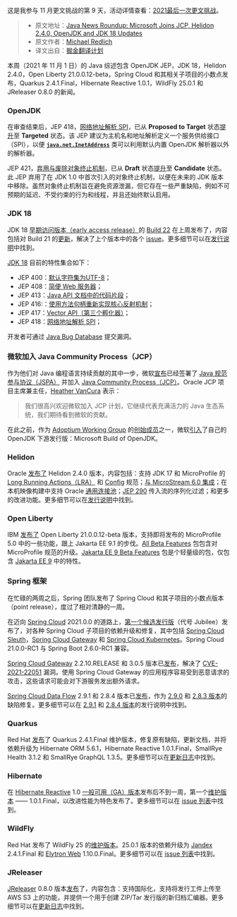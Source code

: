 这是我参与 11 月更文挑战的第 9 天，活动详情查看：[2021最后一次更文挑战](https://juejin.cn/post/7023643374569816095/ "https://juejin.cn/post/7023643374569816095/")。

> - 原文地址：[Java News Roundup: Microsoft Joins JCP, Helidon 2.4.0, OpenJDK and JDK 18 Updates](https://www.infoq.com/news/2021/11/java-news-roundup-nov01-2021/)
> - 原文作者：[Michael Redlich](https://www.infoq.cn/profile/416A67CDBAA4DC/publish)
> - 译文出自：[掘金翻译计划](https://juejin.cn/translate)

本周（2021 年 11 月 1 日）的 Java 综述包含 OpenJDK JEP，JDK 18，Helidon 2.4.0，Open Liberty 21.0.0.12-beta，Spring Cloud 和其相关子项目的小数点发布，Quarkus 2.4.1.Final，Hibernate Reactive 1.0.1，WildFly 25.0.1 和 JReleaser 0.8.0 的新闻。

### OpenJDK

在审查结束后，JEP 418，[网络地址解析 SPI](https://openjdk.java.net/jeps/418)，已从 **Proposed to Target** 状态[提升](https://mail.openjdk.java.net/pipermail/jdk-dev/2021-November/006239.html)至 **Targeted** 状态。该 JEP 建议为主机名和地址解析定义一个服务供给接口（SPI），以便 **[`java.net.InetAddress`](https://docs.oracle.com/en/java/javase/16/docs/api/java.base/java/net/InetAddress.html)** 类可以利用默认内置 OpenJDK 解析器以外的解析器。

JEP 421，[弃用与废除对象终止机制](https://openjdk.java.net/jeps/421)，已从 **Draft** 状态[提升](https://mail.openjdk.java.net/pipermail/jdk-dev/2021-November/006200.html)至 **Candidate** 状态。此 JEP 弃用了在 JDK 1.0 中首次引入的对象终止机制，以便在未来的 JDK 版本中移除。虽然对象终止机制旨在避免资源泄漏，但它存在一些严重缺陷，例如不可预期的延迟、不受约束的行为和线程，并且还始终默认启用。

### JDK 18

JDK 18 [早期访问版本（early access release）](https://jdk.java.net/18/)的 [Build 22](https://github.com/openjdk/jdk/releases/tag/jdk-18%2B22) 在上周发布了，内容包括对 Build 21 的[更新](https://github.com/openjdk/jdk/compare/jdk-18%2B21...jdk-18%2B22)，解决了上个版本中的各个 [issue](https://bugs.openjdk.java.net/browse/JDK-8273704?jql=project%20%3D%20JDK%20AND%20fixversion%20%3D%2018%20and%20%22resolved%20in%20build%22%20%3D%20b22%20order%20by%20component%2C%20subcomponent)。更多细节可以在[发行说明](https://jdk.java.net/18/release-notes)中找到。

[JDK 18](https://openjdk.java.net/projects/jdk/18/) 目前的特性集合如下：

-   JEP 400：[默认字符集为UTF-8](https://openjdk.java.net/jeps/400)；
-   JEP 408：[简便 Web 服务器](https://openjdk.java.net/jeps/408)；
-   JEP 413：[Java API 文档中的代码片段](https://openjdk.java.net/jeps/413)；
-   JEP 416:：[使用方法句柄重新实现核心反射机制](https://openjdk.java.net/jeps/416)；
-   JEP 417：[Vector API（第三个孵化器）](https://openjdk.java.net/jeps/417)；
-   JEP 418：[网络地址解析 SPI](https://openjdk.java.net/jeps/418)；

开发者可通过 [Java Bug Database](https://bugreport.java.com/bugreport/) 提交漏洞。

### 微软加入  Java Community Process（JCP）

作为他们对 Java 编程语言持续贡献的其中一步，微软[宣布](https://devblogs.microsoft.com/java/microsoft-deepens-its-investments-in-java/)已经签署了 [Java 规范参与协议（JSPA）](https://jcp.org/aboutJava/communityprocess/JSPA2.pdf) 并加入 [Java Community Process（JCP）](https://www.jcp.org/en/home/index)。Oracle JCP 项目主席兼主任，[Heather VanCura](https://www.linkedin.com/in/heather-vancura-400395/) 表示：

> 我们很高兴欢迎微软加入 JCP 计划，它继续代表充满活力的 Java 生态系统，我们期待看到微软的贡献。

在此之前，作为 [Adoptium Working Group](https://www.eclipse.org/org/workinggroups/adoptium-charter.php) 的[创始成员](https://www.infoq.com/news/2021/03/eclipse-adoptium-established/)之一，微软[引入](https://www.infoq.com/news/2021/04/microsoft-build-of-openjdk/)了自己的 OpenJDK 下游发行版：Microsoft Build of OpenJDK。

### Helidon

Oracle [发布了](https://medium.com/helidon/helidon-2-4-0-released-18370c0ebc5e) Helidon 2.4.0 版本，内容包括：支持 JDK 17 和 MicroProfile 的 [Long Running Actions（LRA）](https://github.com/eclipse/microprofile-lra/blob/master/README.adoc) 和 [Config](https://github.com/eclipse/microprofile-config/blob/master/README.adoc) 规范；[与 MicroStream 6.0 集成](https://microstream.one/resources/blog/article/microstream-is-now-part-of-helidon/)；在本机映像构建中支持 Oracle [通用连接池](https://www.oracle.com/database/technologies/universal-connection-pool-faq.html#ucp)；[JEP 290](https://openjdk.java.net/jeps/290) 传入流的序列化过滤；和更多的改进功能。更多细节可以在[发行说明](https://github.com/oracle/helidon/releases/tag/2.4.0)中找到。

### Open Liberty

IBM [发布了](https://openliberty.io/blog/2021/11/02/microprofile-jakarta-210012-beta.html) Open Liberty 21.0.0.12-beta 版本，支持即将发布的 MicroProfile 5.0 中的一些功能，跟上 Jakarta EE 9.1 的步伐。[All Beta Features](https://openliberty.io/blog/2021/11/02/microprofile-jakarta-210012-beta.html#allbeta) 包包含对 MicroProfile 规范的升级。[Jakarta EE 9 Beta Features](https://openliberty.io/blog/2021/11/02/microprofile-jakarta-210012-beta.html#jakarta) 包是个轻量级的包，仅包含 [Jakarta EE 9](https://jakarta.ee/) 中的特性。

### Spring 框架

在忙碌的两周之后，Spring 团队发布了 Spring Cloud 和其子项目的小数点版本（point release），度过了相对清静的一周。

在迈向 [Spring Cloud](https://spring.io/projects/spring-cloud) 2021.0.0 的道路上，[第一个候选发行版](https://spring.io/blog/2021/11/03/spring-cloud-2021-0-0-rc1-codename-jubilee-has-been-released)（代号 Jubilee）发布了，对各种 Spring Cloud 子项目的依赖升级和修复，其中包括 [Spring Cloud Sleuth](https://spring.io/projects/spring-cloud-sleuth)，[Spring Cloud Gateway](https://spring.io/projects/spring-cloud-gateway) 和 [Spring Cloud Kubernetes](https://spring.io/projects/spring-cloud-kubernetes)。Spring Cloud 21.0.0-RC1 与 Spring Boot 2.6.0-RC1 兼容。

[Spring Cloud Gateway](https://spring.io/projects/spring-cloud-gateway) 2.2.10.RELEASE 和 3.0.5 版本已[发布](https://spring.io/blog/2021/11/04/spring-cloud-gateway-versions-2-2-10-release-and-3-0-5-are-now-available)，解决了 [CVE-2021-22051](https://tanzu.vmware.com/security/cve-2021-22051) 漏洞。使用 Spring Cloud Gateway 的应用程序容易受到恶意请求的攻击，这些请求可能会对下游服务发出额外请求。

[Spring Cloud Data Flow](https://spring.io/projects/spring-cloud-dataflow) 2.9.1 和 2.8.4 版本已[发布](https://spring.io/blog/2021/11/05/spring-cloud-data-flow-2-8-4-and-2-9-1-released)，作为 [2.9.0](https://github.com/spring-cloud/spring-cloud-dataflow/releases/tag/v2.9.0) 和 [2.8.3 版本](https://github.com/spring-cloud/spring-cloud-dataflow/releases/tag/v2.8.3)的缺陷修复。更多细节可以在 [2.9.1](https://github.com/spring-cloud/spring-cloud-dataflow/releases/tag/v2.9.1) 和 [2.8.4 版本](https://github.com/spring-cloud/spring-cloud-dataflow/releases/tag/v2.8.4)的发行说明中找到。

### Quarkus

Red Hat [发布](https://quarkus.io/blog/quarkus-2-4-1-final-released/)了 Quarkus 2.4.1.Final 维护版本，修复原有缺陷，更新文档，并将依赖升级为 Hibernate ORM 5.6.1，Hibernate Reactive 1.0.1.Final，SmallRye Health 3.1.2 和 SmallRye GraphQL 1.3.5。更多细节可以在[更新日志](https://github.com/quarkusio/quarkus/releases/tag/2.4.1.Final)中找到。

### Hibernate

在 [Hibernate Reactive](https://hibernate.org/reactive/) 1.0 [一般可用（GA）版本](https://in.relation.to/2021/10/27/hibernate-reactive-1/)发布后不到一周，第一个[维护版本](https://in.relation.to/2021/11/01/hibernate-reactive-1_0_1_Final/) —— 1.0.1.Final，以改进性能为特色发布了。更多细节可以在 [issue 列表](https://github.com/hibernate/hibernate-reactive/milestone/14?closed=1)中找到。

### WildFly

Red Hat 发布了 WildFly 25 的[维护版本](https://www.wildfly.org/news/2021/11/04/WildFly2501-Released/)。25.0.1 版本的依赖升级为 [Jandex](https://github.com/wildfly/jandex/blob/master/README.md) 2.4.1.Final 和 [Elytron Web](https://github.com/wildfly-security/elytron-web/blob/1.x/README.md) 1.10.0.Final。更多细节可以在 [issue 列表](https://issues.redhat.com/secure/ReleaseNote.jspa?projectId=12313721&version=12375434)中找到。

### JReleaser

[JReleaser](https://jreleaser.org/) 0.8.0 版本[发布](https://foojay.io/today/jreleaser-0-8-0-released/)了，内容包含：支持国际化，支持将发行工件上传至 AWS S3 上的功能，并提供一个用于创建 ZIP/Tar 发行版的新归档汇编器。更多细节可以在[更新日志](https://github.com/jreleaser/jreleaser/releases/tag/v0.8.0)中找到。

